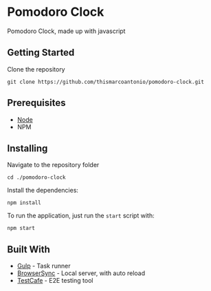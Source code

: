 # Pomodoro Clock
Pomodoro Clock, made up with javascript

## Getting Started
Clone the repository

```
git clone https://github.com/thismarcoantonio/pomodoro-clock.git
```

## Prerequisites

+ [Node](https://nodejs.org/en/)
+ NPM

## Installing
Navigate to the repository folder

```
cd ./pomodoro-clock
```

Install the dependencies:

`npm install`

To run the application, just run the `start` script with:

`npm start`

## Built With
* [Gulp](https://gulpjs.com/) - Task runner
* [BrowserSync](https://browsersync.io/) - Local server, with auto reload
* [TestCafe](https://testcafe.io/) - E2E testing tool
